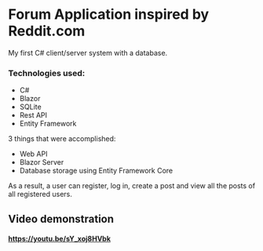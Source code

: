 # Forum Application inspired by Reddit.com
My first C# client/server system with a database. 

### Technologies used:
-	C#
-	Blazor
-	SQLite
-	Rest API
-	Entity Framework


3 things that were accomplished: 
-	Web API
-	Blazor Server
-	Database storage using Entity Framework Core

As a result, a user can register, log in, create a post and view all the posts of all registered users.


## Video demonstration

#### https://youtu.be/sY_xoj8HVbk
